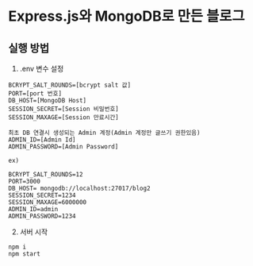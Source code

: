 # Express.js와 MongoDB로 만든 블로그

## 실행 방법
1. .env 변수 설정
```
BCRYPT_SALT_ROUNDS=[bcrypt salt 값]
PORT=[port 번호]
DB_HOST=[MongoDB Host]
SESSION_SECRET=[Session 비밀번호]
SESSION_MAXAGE=[Session 만료시간]

최초 DB 연결시 생성되는 Admin 계정(Admin 계정만 글쓰기 권한있음)
ADMIN_ID=[Admin Id]
ADMIN_PASSWORD=[Admin Password]
```
```
ex)

BCRYPT_SALT_ROUNDS=12
PORT=3000
DB_HOST= mongodb://localhost:27017/blog2
SESSION_SECRET=1234
SESSION_MAXAGE=6000000
ADMIN_ID=admin
ADMIN_PASSWORD=1234
```

2. 서버 시작
```
npm i
npm start
```
